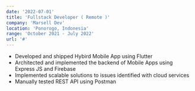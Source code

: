 ```yaml
---
date: '2022-07-01'
title: 'Fullstack Developer ( Remote )'
company: 'Marsell Dev'
location: 'Ponorogo, Indonesia'
range: 'October 2021 - July 2022'
url: '#'
---
```


- Developed and shipped Hybird Mobile App using Flutter
- Architected and implemented the backend of Mobile Apps using Express JS and Firebase
- Implemented scalable solutions to issues identified with cloud services
- Manually tested REST API using Postman
